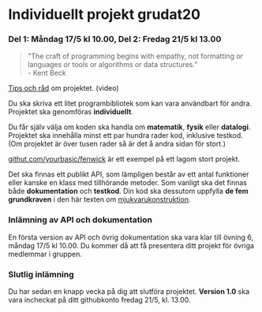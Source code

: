 # Individuellt projekt grudat20
### Del 1: Måndag 17/5 kl 10.00, Del 2: Fredag 21/5 kl 13.00

> "The craft of programming begins with empathy, not formatting or languages or tools or algorithms or data structures."<br> - Kent Beck

[Tips och råd](https://www.youtube.com/watch?v=dzo3TO_v0uk) om projektet. (video)

Du ska skriva ett litet programbibliotek som kan vara användbart för andra.
Projektet ska genomföras **individuellt**.

Du får själv välja om koden ska handla om **matematik**, **fysik** eller **datalogi**.
Projektet ska innehålla minst ett par hundra rader kod, inklusive testkod.
(Om projektet är över tusen rader så är det å andra sidan för stort.)

[githut.com/yourbasic/fenwick](https://github.com/yourbasic/fenwick) är ett
exempel på ett lagom stort projekt.

Det ska finnas ett publikt API, som lämpligen består av ett antal funktioner
eller kanske en klass med tillhörande metoder. Som vanligt ska det finnas
både **dokumentation** och **testkod**.
Din kod ska dessutom uppfylla **de fem grundkraven** i den här
texten om [mjukvarukonstruktion](http://yourbasic.org/algorithms/your-basic-api/).

### Inlämning av API och dokumentation

En första version av API och övrig dokumentation ska vara klar till övning 6,
måndag 17/5 kl&nbsp;10.00. Du kommer då att få presentera ditt projekt för övriga medlemmar i gruppen.

### Slutlig inlämning

Du har sedan en knapp vecka på dig att slutföra projektet.
**Version 1.0** ska vara incheckat på ditt githubkonto fredag 21/5, kl.&nbsp;13.00.
